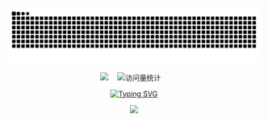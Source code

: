 <div align="center">
  
  <picture>
  <source media="(prefers-color-scheme: dark)" srcset="https://raw.githubusercontent.com/FlyMoon-evo/FlyMoon-evo/output/github-contribution-grid-snake-dark.svg">
  <source media="(prefers-color-scheme: light)" srcset="https://raw.githubusercontent.com/FlyMoon-evo/FlyMoon-evo/output/github-contribution-grid-snake.svg">
  <img alt="github contribution grid snake animation" src="https://raw.githubusercontent.com/FlyMoon-evo/FlyMoon-evo/output/github-contribution-grid-snake.svg">
</picture>

 <!-- for beauty 留个空行好看点 -->
  <div>&nbsp;</div>

<!-- profile logo 个人资料徽标 -->
  <div>
    <a href="https://flymoon-evo.github.io/"><img src="https://img.shields.io/badge/Website-博客-8c36db" /></a>&emsp;
    <img src="https://komarev.com/ghpvc/?username=FlyMoon-evo&label=Views&color=orange&style=flat" alt="访问量统计" />&emsp;
  </div>
  
[![Typing SVG](https://readme-typing-svg.demolab.com?font=Fira+Code&weight=600&size=18&letterSpacing=&pause=1000&color=444444&background=1E1E1E8E&center=&vCenter=&multiline=true&repeat=&random=&width=435&lines=Still+making+sense+of+JavaScript)](https://git.io/typing-svg)

<!-- profile-3d-contrib 3D 贡献图-->
<picture>
  <source media="(prefers-color-scheme: dark)" srcset="/profile-3d-contrib/profile-night-rainbow.svg" />
  <source media="(prefers-color-scheme: light)" srcset="/profile-3d-contrib/profile-gitblock.svg" />
  <img src="/profile-night-rainbow.svg" />
</picture>
